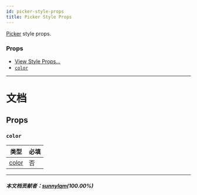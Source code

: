 ```yaml
---
id: picker-style-props
title: Picker Style Props
---
```


[Picker](picker.md) style props.

### Props

- [View Style Props...](view-style-props.md)
- [`color`](picker-style-props.md#color)

---

# 文档

## Props

### `color`

| 类型              | 必填 |
| ----------------- | ---- |
| [color](color.md) | 否   |

---

##### 本文档贡献者：[sunnylqm](https://github.com/search?q=sunnylqm&type=Users)(100.00%)
